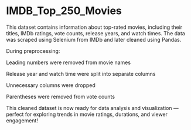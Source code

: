 # IMDB_Top_250_Movies
This dataset contains information about top-rated movies, including their titles, IMDb ratings, vote counts, release years, and watch times. The data was scraped using Selenium from IMDb and later cleaned using Pandas.

During preprocessing:

Leading numbers were removed from movie names

Release year and watch time were split into separate columns

Unnecessary columns were dropped

Parentheses were removed from vote counts

This cleaned dataset is now ready for data analysis and visualization — perfect for exploring trends in movie ratings, durations, and viewer engagement!
